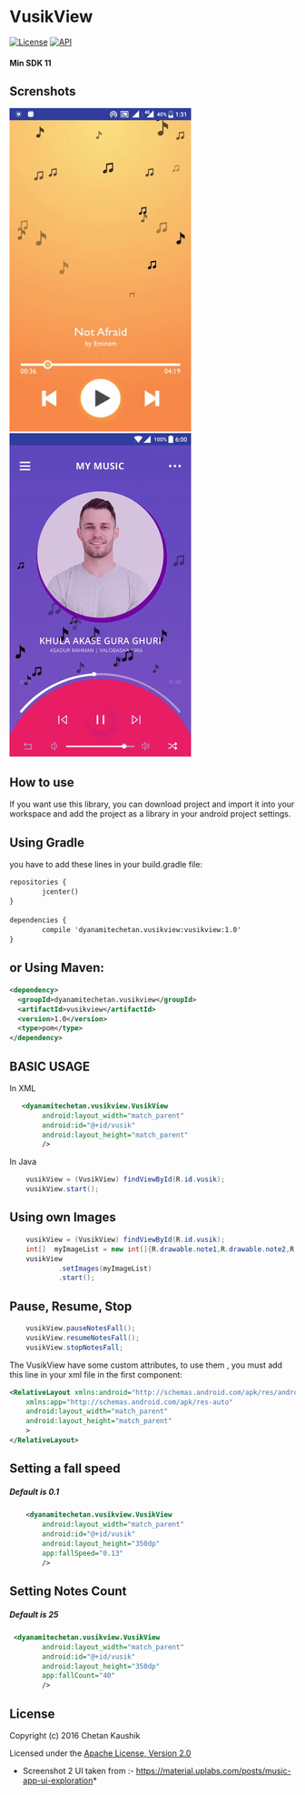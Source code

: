 # VusikView

[![License](https://img.shields.io/badge/License-Apache%202-blue.svg)](http://www.apache.org/licenses/LICENSE-2.0.html)
[![API](https://img.shields.io/badge/API-11%2B-brightred.svg)](https://github.com/dynamitechetan/FogView_Library)
#### Min SDK 11
## Screnshots

![Screenshot](screenshot/screen1.gif)                      ![Screenshot](screenshot/screen2.gif)


## How to use

If you want use this library, you can download project and import it into your workspace and add the project as a library in your android project settings.

## Using Gradle
you have to add these lines in your build.gradle file:
```xml
repositories {
        jcenter()
}

dependencies {
        compile 'dyanamitechetan.vusikview:vusikview:1.0'
}
```

## or Using Maven:
```xml
<dependency>
  <groupId>dyanamitechetan.vusikview</groupId>
  <artifactId>vusikview</artifactId>
  <version>1.0</version>
  <type>pom</type>
</dependency>
```


## BASIC USAGE
In XML
```xml
   <dyanamitechetan.vusikview.VusikView
        android:layout_width="match_parent"
        android:id="@+id/vusik"
        android:layout_height="match_parent"
        />
```
In Java    
```java
    vusikView = (VusikView) findViewById(R.id.vusik);
    vusikView.start();
```
## Using own Images 
```java
    vusikView = (VusikView) findViewById(R.id.vusik);
    int[]  myImageList = new int[]{R.drawable.note1,R.drawable.note2,R.drawable.note4};
    vusikView
            .setImages(myImageList)
            .start();
```
## Pause, Resume, Stop
```java
    vusikView.pauseNotesFall();
    vusikView.resumeNotesFall();
    vusikView.stopNotesFall;
```
The VusikView have some custom attributes, to use them , you must add this line in your xml file in the first component:
```xml
<RelativeLayout xmlns:android="http://schemas.android.com/apk/res/android"
    xmlns:app="http://schemas.android.com/apk/res-auto"
    android:layout_width="match_parent"
    android:layout_height="match_parent"
    >
</RelativeLayout>
```

## Setting a fall speed
##### Default is 0.1
```xml
    <dyanamitechetan.vusikview.VusikView
        android:layout_width="match_parent"
        android:id="@+id/vusik"
        android:layout_height="350dp"
        app:fallSpeed="0.13"
        />
```
## Setting Notes Count 
##### Default is 25
```xml
 <dyanamitechetan.vusikview.VusikView
        android:layout_width="match_parent"
        android:id="@+id/vusik"
        android:layout_height="350dp"
        app:fallCount="40"
        />
```


## License
Copyright (c) 2016 Chetan Kaushik

Licensed under the [Apache License, Version 2.0](http://www.apache.org/licenses/LICENSE-2.0.html)

* Screenshot 2 UI taken from :-  https://material.uplabs.com/posts/music-app-ui-exploration*